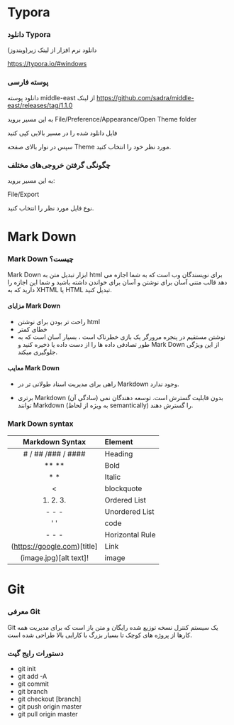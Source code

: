 # Typora



### دانلود Typora

دانلود نرم افزار از لینک زیر(ویندوز)

https://typora.io/#windows



### پوسته فارسی

دانلود پوسته middle-east از لینک https://github.com/sadra/middle-east/releases/tag/1.1.0

به این مسیر بروید File/Preference/Appearance/Open Theme folder

فایل دانلود شده را در مسیر بالایی کپی کنید

سپس در نوار بالای صفحه Theme مورد نظر خود را انتخاب کنید.



### چگونگی گرفتن خروجی‌های مختلف

به این مسیر بروید:

File/Export

نوع فایل مورد نظر را انتخاب کنید.



# Mark Down



### Mark Down چیست؟

Mark Down ابزار تبدیل متن به html برای نویسندگان وب است که به شما اجازه می دهد قالب متنی آسان برای نوشتن و آسان برای خواندن داشته باشید و شما این اجازه را دارید که به XHTML یا HTML تبدیل کنید.



#### مزایای Mark Down

- راحت تر بودن برای نوشتن html
- خطای کمتر
- نوشتن مستقیم در پنجره مرورگر یک بازی خطرناک است ، بسیار آسان است که به طور تصادفی داده ها را از دست داده یا ذخیره کنید و Mark Down از این ویژگی جلوگیری میکند.

#### معایب Mark Down

- راهی برای مدیریت اسناد طولانی تر در Markdown وجود ندارد.

- برتری Markdown  (سادگی آن)  بدون قابلیت گسترش است.  توسعه دهندگان  نمی توانند Markdown (به ویژه از لحاظ semantically) را گسترش دهند.

  

### Mark Down syntax

|       Markdown Syntax       | Element         |
| :-------------------------: | :-------------- |
|     # / ## /### / ####      | Heading         |
|            ** **            | Bold            |
|             * *             | Italic          |
|              <              | blockquote      |
|        1.   2.   3.         | Ordered List    |
|          -   -   -          | Unordered List  |
|            '   '            | code            |
|            - - -            | Horizontal Rule |
| (https://google.com)[title] | Link            |
|   (image.jpg)[alt text]!    | image           |



# Git

### معرفی Git

Git یک سیستم کنترل نسخه توزیع شده رایگان و متن باز است که برای مدیریت همه کارها از پروژه های کوچک تا بسیار بزرگ با  کارایی بالا طراحی شده است.



### دستورات رایج گیت

- git init
- git add -A
- git commit
- git branch
- git checkout [branch]
- git push origin master
- git pull origin master